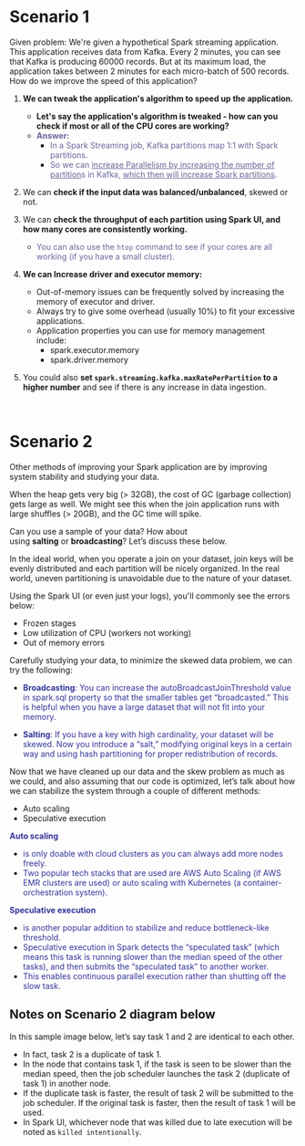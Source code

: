 <h1 id="user-content-scenario-1">Scenario 1</h1>
<p>Given problem: We're given a hypothetical Spark streaming application. This application receives data from Kafka. Every 2 minutes, you can see that Kafka is producing 60000 records. But at its maximum load, the application takes between 2 minutes for each micro-batch of 500 records. How do we improve the speed of this application?</p>
<ol>
<li>
<p><strong>We can tweak the application's algorithm to speed up the application.</strong></p>
<ul>
<li><strong>Let's say the application's algorithm is tweaked - how can you check if most or all of the CPU cores are working?</strong></li>
<li><strong><span style="color: #666699;">Answer:&nbsp;&nbsp;</span></strong>
<ul>
<li><span style="color: #666699;">In a Spark Streaming job, Kafka partitions map 1:1 with Spark partitions. </span></li>
<li><span style="color: #666699;">So we can <span style="text-decoration: underline;">increase Parallelism by increasing the number of partition</span>s in Kafka, <span style="text-decoration: underline;">which then will increase Spark partitions</span>.</span></li>
</ul>
</li>
</ul>
</li>
<li>
<p>We can <strong>check if the input data was balanced/unbalanced</strong>, skewed or not.</p>
</li>
<li>
<p>We can <strong>check the throughput of each partition using Spark UI, and how many cores are consistently working. </strong></p>
<ul>
<li>
<p><span style="color: #666699;">You can also use the&nbsp;<code>htop</code>&nbsp;command to see if your cores are all working (if you have a small cluster).</span></p>
</li>
</ul>
</li>
<li>
<p><strong>We can Increase driver and executor memory:</strong></p>
<ul>
<li>Out-of-memory issues can be frequently solved by increasing the memory of executor and driver.</li>
<li>Always try to give some overhead (usually 10%) to fit your excessive applications.</li>
<li>Application properties you can use for memory management include:
<ul>
<li>spark.executor.memory</li>
<li>spark.driver.memory</li>
</ul>
</li>
</ul>
</li>
<li>
<p>You could also <strong>set&nbsp;<code>spark.streaming.kafka.maxRatePerPartition</code>&nbsp;to a higher number</strong> and see if there is any increase in data ingestion.</p>
</li>
</ol>
<p>&nbsp;</p>
<div>
<div class="index--container--2OwOl">
<div class="index--atom--lmAIo layout--content--3Smmq">
<div class="ltr">
<div class="index-module--markdown--2MdcR ureact-markdown ">
<h1 id="scenario-2">Scenario 2</h1>
<p>Other methods of improving your Spark application are by improving system stability and studying your data.</p>
<p>When the heap gets very big (&gt; 32GB), the cost of GC (garbage collection) gets large as well. We might see this when the join application runs with large shuffles (&gt; 20GB), and the GC time will spike.</p>
<p>Can you use a sample of your data? How about using&nbsp;<strong>salting</strong>&nbsp;or&nbsp;<strong>broadcasting</strong>? Let&rsquo;s discuss these below.</p>
<p>In the ideal world, when you operate a join on your dataset, join keys will be evenly distributed and each partition will be nicely organized. In the real world, uneven partitioning is unavoidable due to the nature of your dataset.</p>
<p>Using the Spark UI (or even just your logs), you'll commonly see the errors below:</p>
<ul>
<li>Frozen stages</li>
<li>Low utilization of CPU (workers not working)</li>
<li>Out of memory errors</li>
</ul>
<p>Carefully studying your data, to minimize the skewed data problem, we can try the following:</p>
<ul>
<li>
<p><span style="color: #333399;"><strong>Broadcasting</strong>: You can increase the autoBroadcastJoinThreshold value in spark.sql property so that the smaller tables get &ldquo;broadcasted.&rdquo; This is helpful when you have a large dataset that will not fit into your memory.</span></p>
</li>
<li>
<p><span style="color: #333399;"><strong>Salting</strong>: If you have a key with high cardinality, your dataset will be skewed. Now you introduce a &ldquo;salt,&rdquo; modifying original keys in a certain way and using hash partitioning for proper redistribution of records.</span></p>
</li>
</ul>
<p>Now that we have cleaned up our data and the skew problem as much as we could, and also assuming that our code is optimized, let&rsquo;s talk about how we can stabilize the system through a couple of different methods:</p>
<ul>
<li>Auto scaling</li>
<li>Speculative execution</li>
</ul>
<p><span style="color: #333399;"><strong>Auto scaling</strong> </span></p>
<ul>
<li><span style="color: #333399;">is only doable with cloud clusters as you can always add more nodes freely.</span></li>
<li><span style="color: #333399;">Two popular tech stacks that are used are AWS Auto Scaling (if AWS EMR clusters are used) or auto scaling with Kubernetes (a container-orchestration system).</span></li>
</ul>
<p><span style="color: #333399;"><strong>Speculative execution&nbsp;</strong></span></p>
<ul>
<li><span style="color: #333399;">is another popular addition to stabilize and reduce bottleneck-like threshold. </span></li>
<li><span style="color: #333399;">Speculative execution in Spark detects the &ldquo;speculated task&rdquo; (which means this task is running slower than the median speed of the other tasks), and then submits the &ldquo;speculated task&rdquo; to another worker. </span></li>
<li><span style="color: #333399;">This enables continuous parallel execution rather than shutting off the slow task.</span></li>
</ul>
</div>
</div>
</div>
</div>
</div>
<div>
<div class="index--container--2OwOl">
<div class="index--atom--lmAIo layout--content--3Smmq">
<div class="ltr">
<div class="index-module--markdown--2MdcR ureact-markdown ">
<h2 id="notes-on-scenario-2-diagram-below">Notes on Scenario 2 diagram below</h2>
<p>In this sample image below, let&rsquo;s say task 1 and 2 are identical to each other.</p>
<ul>
<li>In fact, task 2 is a duplicate of task 1.</li>
<li>In the node that contains task 1, if the task is seen to be slower than the median speed, then the job scheduler launches the task 2 (duplicate of task 1) in another node.</li>
<li>If the duplicate task is faster, the result of task 2 will be submitted to the job scheduler. If the original task is faster, then the result of task 1 will be used.</li>
<li>In Spark UI, whichever node that was killed due to late execution will be noted as&nbsp;<code>killed intentionally</code>.</li>
</ul>
</div>
</div>
</div>
</div>
</div>
<div>
<div class="index--container--2OwOl">
<div class="index--atom--lmAIo layout--content--3Smmq">
<div class="image-atom--image-atom--1XDdu" tabindex="0" role="button" aria-label="Show Image Fullscreen">
<div class="image-atom-content--CDPca">
<div class="image-and-annotations-container--1U01s">&nbsp;</div>
<div class="image-and-annotations-container--1U01s">&nbsp;</div>
</div>
</div>
</div>
</div>
</div>
